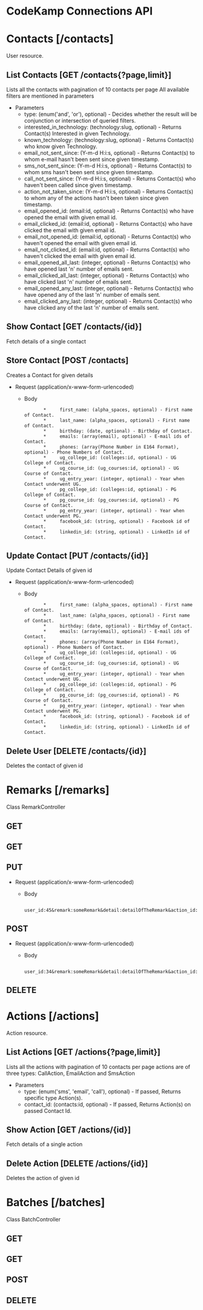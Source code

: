 # CodeKamp Connections API

# Contacts [/contacts]
User resource.

## List Contacts [GET /contacts{?page,limit}]
Lists all the contacts with pagination of 10 contacts per page
All available filters are mentioned in parameters

+ Parameters
    + type: (enum('and', 'or'), optional) - Decides whether the result will be conjunction or intersection of queried filters.
    + interested_in_technology: (technology:slug, optional) - Returns Contact(s) Interested in given Technology.
    + known_technology: (technology:slug, optional) - Returns Contact(s) who know given Technology.
    + email_not_sent_since: (Y-m-d H:i:s, optional) - Returns Contact(s) to whom e-mail hasn't been sent since given timestamp.
    + sms_not_sent_since: (Y-m-d H:i:s, optional) - Returns Contact(s) to whom sms hasn't been sent since given timestamp.
    + call_not_sent_since: (Y-m-d H:i:s, optional) - Returns Contact(s) who haven't been called since given timestamp.
    + action_not_taken_since: (Y-m-d H:i:s, optional) - Returns Contact(s) to whom any of the actions hasn't been taken since given timestamp.
    + email_opened_id: (email:id, optional) - Returns Contact(s) who have opened the email with given email id.
    + email_clicked_id: (email:id, optional) - Returns Contact(s) who have clicked the email with given email id.
    + email_not_opened_id: (email:id, optional) - Returns Contact(s) who haven't opened the email with given email id.
    + email_not_clicked_id: (email:id, optional) - Returns Contact(s) who haven't clicked the email with given email id.
    + email_opened_all_last: (integer, optional) - Returns Contact(s) who have opened last 'n' number of emails sent.
    + email_clicked_all_last: (integer, optional) - Returns Contact(s) who have clicked last 'n' number of emails sent.
    + email_opened_any_last: (integer, optional) - Returns Contact(s) who have opened any of the last 'n' number of emails sent.
    + email_clicked_any_last: (integer, optional) - Returns Contact(s) who have clicked any of the last 'n' number of emails sent.

## Show Contact [GET /contacts/{id}]
Fetch details of a single contact

## Store Contact [POST /contacts]
Creates a Contact for given details

+ Request (application/x-www-form-urlencoded)
    + Body

                 *     first_name: (alpha_spaces, optional) - First name of Contact.
                 *     last_name: (alpha_spaces, optional) - First name of Contact.
                 *     birthday: (date, optional) - Birthday of Contact.
                 *     emails: (array(email), optional) - E-mail ids of Contact.
                 *     phones: (array(Phone Number in E164 Format), optional) - Phone Numbers of Contact.
                 *     ug_college_id: (colleges:id, optional) - UG College of Contact.
                 *     ug_course_id: (ug_courses:id, optional) - UG Course of Contact.
                 *     ug_entry_year: (integer, optional) - Year when Contact underwent UG.
                 *     pg_college_id: (colleges:id, optional) - PG College of Contact.
                 *     pg_course_id: (pg_courses:id, optional) - PG Course of Contact.
                 *     pg_entry_year: (integer, optional) - Year when Contact underwent PG.
                 *     facebook_id: (string, optional) - Facebook id of Contact.
                 *     linkedin_id: (string, optional) - LinkedIn id of Contact.

## Update Contact [PUT /contacts/{id}]
Update Contact Details of given id

+ Request (application/x-www-form-urlencoded)
    + Body

                 *     first_name: (alpha_spaces, optional) - First name of Contact.
                 *     last_name: (alpha_spaces, optional) - First name of Contact.
                 *     birthday: (date, optional) - Birthday of Contact.
                 *     emails: (array(email), optional) - E-mail ids of Contact.
                 *     phones: (array(Phone Number in E164 Format), optional) - Phone Numbers of Contact.
                 *     ug_college_id: (colleges:id, optional) - UG College of Contact.
                 *     ug_course_id: (ug_courses:id, optional) - UG Course of Contact.
                 *     ug_entry_year: (integer, optional) - Year when Contact underwent UG.
                 *     pg_college_id: (colleges:id, optional) - PG College of Contact.
                 *     pg_course_id: (pg_courses:id, optional) - PG Course of Contact.
                 *     pg_entry_year: (integer, optional) - Year when Contact underwent PG.
                 *     facebook_id: (string, optional) - Facebook id of Contact.
                 *     linkedin_id: (string, optional) - LinkedIn id of Contact.

## Delete User [DELETE /contacts/{id}]
Deletes the contact of given id

# Remarks [/remarks]
Class RemarkController

## GET


## GET


## PUT


+ Request (application/x-www-form-urlencoded)
    + Body

            user_id:45&remark:someRemark&detail:detailOfTheRemark&action_id:34

## POST


+ Request (application/x-www-form-urlencoded)
    + Body

            user_id:34&remark:someRemark&detail:detailOfTheRemark&action_id:45

## DELETE


# Actions [/actions]
Action resource.

## List Actions [GET /actions{?page,limit}]
Lists all the actions with pagination of 10 contacts per page
actions are of three types: CallAction, EmailAction and SmsAction

+ Parameters
    + type: (enum('sms', 'email', 'call'), optional) - If passed, Returns specific type Action(s).
    + contact_id: (contacts:id, optional) - If passed, Returns Action(s) on passed Contact Id.

## Show Action [GET /actions/{id}]
Fetch details of a single action

## Delete Action [DELETE /actions/{id}]
Deletes the action of given id

# Batches [/batches]
Class BatchController

## GET


## GET


## POST


## DELETE

